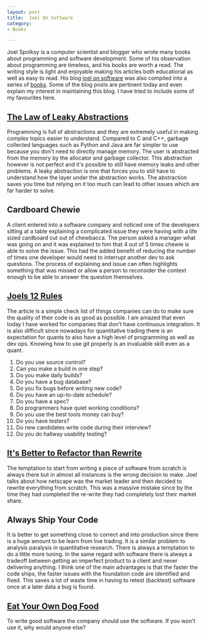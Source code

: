 ```yaml
---
layout: post
title:  Joel On Software
category:
- Books

---
```


Joel Spolksy is a computer scientist and blogger who wrote many books about programming and software development.
Some of his observation about programming are timeless, and his books are worth a read.
The writing style is light and enjoyable making his articles both educational as well as easy to read.
His blog [joel on software][joel-on-software] was also compiled into a series of [books][jo-books].
Some of the blog posts are pertinent today and even explain my interest in maintaining this blog.
I have tried to include some of my favourites here.

## [The Law of Leaky Abstractions][abstraction]

Programming is full of abstractions and they are extremely useful in making complex topics easier to understand.
Compared to C and C++, garbage collected languages such as Python and Java are far simpler to use because
you don't need to directly manage memory.
The user is abstracted from the memory by the allocator and garbage collector.
This abstraction however is not perfect and it's possible to still have memory leaks and other problems.
A leaky abstraction is one that forces you to still have to understand how the layer under the abstraction works.
The abstraction saves you time but relying on it too much can lead to other issues which are far harder to solve.

## Cardboard Chewie

A client entered into a software company and noticed one of the developers sitting at a table explaining a complicated
issue they were having with a life sized cardboard cut out of chewbacca. The person asked a manager what was going on and it was
explained to him that 4 out of 5 times chewie is able to solve the issue.
This had the added benefit of reducing the number of times one developer would need to interrupt another dev to ask questions.
The process of explaining and issue can often highlights something that was missed or allow a person to reconsider the context enough to be able to answer the question themselves.

## [Joels 12 Rules][12rules]

The article is a simple check list of things companies can do to make sure the quality of their code is as good as possible.
I am amazed that even today I have worked for companies that don't have continuous integration. It is also difficult since
nowadays for quantitative trading there is an expectation for quants to also have a high level of programming as well as dev ops.
Knowing how to use git properly is an invaluable skill even as a quant.

1. Do you use source control?
2. Can you make a build in one step?
3. Do you make daily builds?
4. Do you have a bug database?
5. Do you fix bugs before writing new code?
6. Do you have an up-to-date schedule?
7. Do you have a spec?
8. Do programmers have quiet working conditions?
9. Do you use the best tools money can buy?
10. Do you have testers?
11. Do new candidates write code during their interview?
12. Do you do hallway usability testing?

## [It's Better to Refactor than Rewrite][netscape]

The temptation to start from writing a piece of software from scratch is always there but in almost all instances 
is the wrong decision to make.
Joel talks about how netscape was the market leader and then decided to rewrite everything from scratch. This was a massive
mistake since by the time they had completed the re-write they had completely lost their market share.

## Always Ship Your Code

It is better to get something close to correct and into production since there is a huge amount to be learn from live trading.
It is a similar problem to analysis paralysis in quantitative research. There is always a temptation to do a little more tuning.
In the same regard with software there is always a tradeoff between getting an imperfect product to a client and never delivering anything.
I think one of the main advantages is that the faster the code ships, the faster issues with the foundation code are identified and fixed.
This saves a lot of waste time in having to retest (backtest) software once at a later data a bug is found.

## [Eat Your Own Dog Food][dog-food]

To write good software the company should use the software. If you won't use it, why would anyone else?


[jo-books]: https://www.amazon.co.uk/dp/1590593898/ref=cm_sw_em_r_mt_dp_SBo0Fb1K1DPQK#ace-3536363283
[joel-on-software]: https://www.joelonsoftware.com
[12rules]: https://www.joelonsoftware.com/2000/08/09/the-joel-test-12-steps-to-better-code/
[netscape]: https://www.joelonsoftware.com/2000/04/06/things-you-should-never-do-part-i/
[abstraction]: https://www.joelonsoftware.com/2002/11/11/the-law-of-leaky-abstractions/
[dog-food]: https://www.joelonsoftware.com/2001/05/05/what-is-the-work-of-dogs-in-this-country/